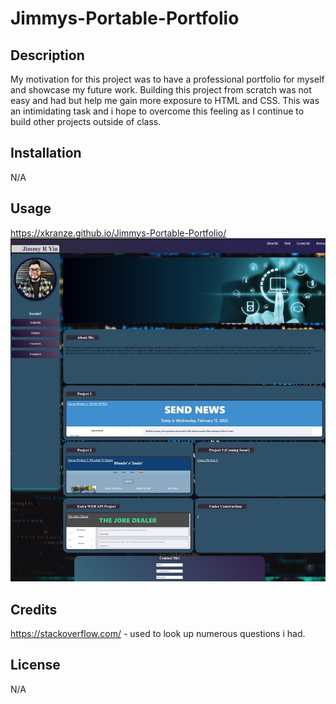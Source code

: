 # Jimmys-Portable-Portfolio

## Description

My motivation for this project was to have a professional portfolio for myself and showcase my future work.  Building this project from scratch was not easy and had but help me gain more exposure to HTML and CSS.  This was an intimidating task and i hope to overcome this feeling as I continue to build other projects outside of class.  




## Installation

N/A

## Usage
https://xkranze.github.io/Jimmys-Portable-Portfolio/
 ![alt tag](./assets/portfoliooooo.jpg)


## Credits
https://stackoverflow.com/ - used to look up numerous questions i had.

## License
N/A